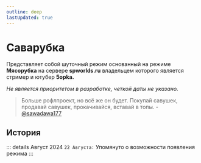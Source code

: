 ```yaml
---
outline: deep
lastUpdated: true
---
```

# Саварубка
Представляет собой шуточный режим основанный на режиме **Мясорубка** на сервере **spworlds.ru** владельцем которого является стример и ютубер  **5opka.**

*Не является приоритетом в разработке, четкой даты не указано.*
> Больше рофлпроект, но всё же он будет. Покупай савушек, продавай савушек, прокачивайся, вставай в топы.  - [@sawadawa177](https://discord.com/users/803639665960681502)

## История

::: details Август 2024
`22 Августа:`  Упомянуто о возможности появления режима
:::